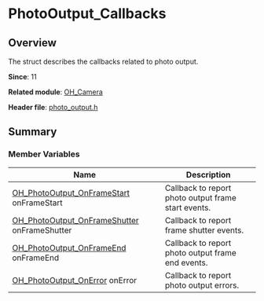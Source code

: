 # PhotoOutput_Callbacks
<!--Kit: Camera Kit-->
<!--Subsystem: Multimedia-->
<!--Owner: @qano-->
<!--Designer: @leo_ysl-->
<!--Tester: @xchaosioda-->
<!--Adviser: @zengyawen-->

## Overview

The struct describes the callbacks related to photo output.

**Since**: 11

**Related module**: [OH_Camera](capi-oh-camera.md)

**Header file**: [photo_output.h](capi-photo-output-h.md)

## Summary

### Member Variables

| Name| Description|
| -- | -- |
| [OH_PhotoOutput_OnFrameStart](capi-photo-output-h.md#oh_photooutput_onframestart) onFrameStart | Callback to report photo output frame start events.|
| [OH_PhotoOutput_OnFrameShutter](capi-photo-output-h.md#oh_photooutput_onframeshutter) onFrameShutter | Callback to report frame shutter events.|
| [OH_PhotoOutput_OnFrameEnd](capi-photo-output-h.md#oh_photooutput_onframeend) onFrameEnd | Callback to report photo output frame end events.|
| [OH_PhotoOutput_OnError](capi-photo-output-h.md#oh_photooutput_onerror) onError | Callback to report photo output errors.|
